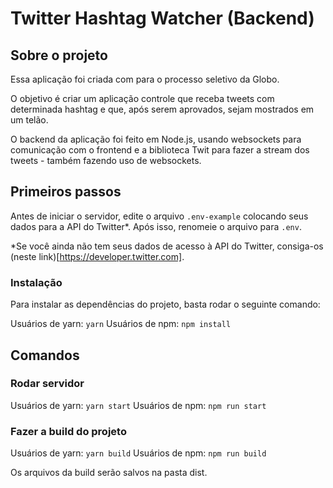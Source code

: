 # Twitter Hashtag Watcher (Backend)

## Sobre o projeto

Essa aplicação foi criada com para o processo seletivo da Globo.

O objetivo é criar um aplicação controle que receba tweets com determinada hashtag e que, após serem aprovados, sejam mostrados em um telão.

O backend da aplicação foi feito em Node.js, usando websockets para comunicação com o frontend e a biblioteca Twit para fazer a stream dos tweets - também fazendo uso de websockets.

## Primeiros passos

Antes de iniciar o servidor, edite o arquivo `.env-example` colocando seus dados para a API do Twitter*. Após isso, renomeie o arquivo para `.env`.

*Se você ainda não tem seus dados de acesso à API do Twitter, consiga-os (neste link)[https://developer.twitter.com].

### Instalação

Para instalar as dependências do projeto, basta rodar o seguinte comando:

Usuários de yarn:
`yarn`
Usuários de npm:
`npm install`

## Comandos

### Rodar servidor

Usuários de yarn:
`yarn start`
Usuários de npm:
`npm run start`

### Fazer a build do projeto

Usuários de yarn:
`yarn build`
Usuários de npm:
`npm run build`

Os arquivos da build serão salvos na pasta dist.